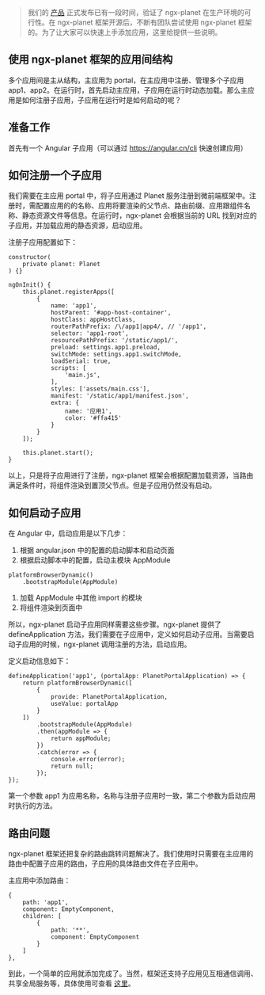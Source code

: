 > 我们的 [产品](https://worktile.com) 正式发布已有一段时间，验证了 ngx-planet 在生产环境的可行性。在 ngx-planet 框架开源后，不断有团队尝试使用 ngx-planet 框架的。为了让大家可以快速上手添加应用，这里给提供一些说明。

## 使用 ngx-planet 框架的应用间结构

多个应用间是主从结构，主应用为 portal，在主应用中注册、管理多个子应用 app1、app2。在运行时，首先启动主应用，子应用在运行时动态加载。那么主应用是如何注册子应用，子应用在运行时是如何启动的呢？

## 准备工作

首先有一个 Angular 子应用（可以通过 https://angular.cn/cli 快速创建应用）

## 如何注册一个子应用

我们需要在主应用 portal 中，将子应用通过 Planet 服务注册到微前端框架中。注册时，需配置应用的的名称、应用将要渲染的父节点、路由前缀、应用跟组件名称、静态资源文件等信息。在运行时，ngx-planet 会根据当前的 URL 找到对应的子应用，并加载应用的静态资源，启动应用。

注册子应用配置如下：

```
constructor(
    private planet: Planet
) {}

ngOnInit() {
    this.planet.registerApps([
        {
            name: 'app1',
            hostParent: '#app-host-container',
            hostClass: appHostClass,
            routerPathPrefix: /\/app1|app4/, // '/app1',
            selector: 'app1-root',
            resourcePathPrefix: '/static/app1/',
            preload: settings.app1.preload,
            switchMode: settings.app1.switchMode,
            loadSerial: true,
            scripts: [
                'main.js',
            ],
            styles: ['assets/main.css'],
            manifest: '/static/app1/manifest.json',
            extra: {
                name: '应用1',
                color: '#ffa415'
            }
        }
    ]);

    this.planet.start();
}
```

以上，只是将子应用进行了注册，ngx-planet 框架会根据配置加载资源，当路由满足条件时，将组件渲染到置顶父节点。但是子应用仍然没有启动。

## 如何启动子应用

在 Angular 中，启动应用是以下几步：

1. 根据 angular.json 中的配置的启动脚本和启动页面
1. 根据启动脚本中的配置，启动主模块 AppModule

```
platformBrowserDynamic()
    .bootstrapModule(AppModule)
```

1. 加载 AppModule 中其他 import 的模块
1. 将组件渲染到页面中

所以，ngx-planet 启动子应用同样需要这些步骤。ngx-planet 提供了 defineApplication 方法，我们需要在子应用中，定义如何启动子应用。当需要启动子应用的时候，ngx-planet 调用注册的方法，启动应用。

定义启动信息如下：

```
defineApplication('app1', (portalApp: PlanetPortalApplication) => {
    return platformBrowserDynamic([
        {
            provide: PlanetPortalApplication,
            useValue: portalApp
        }
    ])
        .bootstrapModule(AppModule)
        .then(appModule => {
            return appModule;
        })
        .catch(error => {
            console.error(error);
            return null;
        });
});
```

第一个参数 app1 为应用名称，名称与注册子应用时一致，第二个参数为启动应用时执行的方法。

## 路由问题

ngx-planet 框架还把复杂的路由跳转问题解决了。我们使用时只需要在主应用的路由中配置子应用的路由，子应用的具体路由文件在子应用中。

主应用中添加路由：

```
{
    path: 'app1',
    component: EmptyComponent,
    children: [
        {
            path: '**',
            component: EmptyComponent
        }
    ]
},
```

到此，一个简单的应用就添加完成了。当然，框架还支持子应用见互相通信调用、共享全局服务等，具体使用可查看 [这里](micro-front-end-use-angular.md)。

